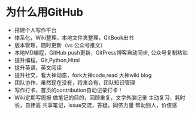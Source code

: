 # 为什么用GitHub
- 搭建个人写作平台
- 体系化，Wiki整理，本地文件夹整理，GitBook出书
- 版本管理，随时更新（vs 公众号推文）
- 本地MD编程，GitHub push更新，GitPress博客自动同步, 公众号复制粘贴
- 提升编程，Git,Python,Html
- 提升英语，英文阅读
- 提升社交，看大神动态，fork大神code,read 大神wiki blog
- 团队协作，虽然现在没有，将来会有，团队知识管理
- 写作打卡，首页的contribution自动记录打卡！
- Wiki定期写周报
做笔记的目的，回顾重复，文字外脑记录
主动复习，耗时长，自律高
共享笔记，issue交流，答疑，同侪力量
帮助别人，价值感